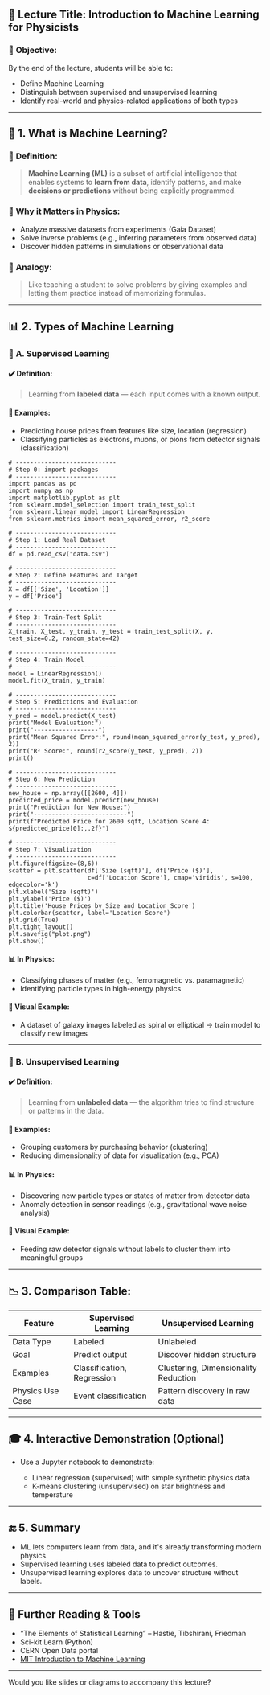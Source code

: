 ## 📘 **Lecture Title: Introduction to Machine Learning for Physicists**

### 🎯 **Objective:**

By the end of the lecture, students will be able to:

* Define Machine Learning
* Distinguish between supervised and unsupervised learning
* Identify real-world and physics-related applications of both types

---

## 🧠 **1. What is Machine Learning?**

### 🔹 **Definition:**

> **Machine Learning (ML)** is a subset of artificial intelligence that enables systems to **learn from data**, identify patterns, and make **decisions or predictions** without being explicitly programmed.

### 🔹 **Why it Matters in Physics:**

* Analyze massive datasets from experiments (Gaia Dataset)
* Solve inverse problems (e.g., inferring parameters from observed data)
* Discover hidden patterns in simulations or observational data

### 📌 **Analogy:**

> Like teaching a student to solve problems by giving examples and letting them practice instead of memorizing formulas.

---

## 📊 **2. Types of Machine Learning**

### 🧩 **A. Supervised Learning**

#### ✔️ **Definition:**

> Learning from **labeled data** — each input comes with a known output.

#### 📘 **Examples:**

* Predicting house prices from features like size, location (regression)
* Classifying particles as electrons, muons, or pions from detector signals (classification)


```
# ----------------------------
# Step 0: import packages
# ----------------------------
import pandas as pd
import numpy as np
import matplotlib.pyplot as plt
from sklearn.model_selection import train_test_split
from sklearn.linear_model import LinearRegression
from sklearn.metrics import mean_squared_error, r2_score

# ----------------------------
# Step 1: Load Real Dataset
# ----------------------------
df = pd.read_csv("data.csv")

# ----------------------------
# Step 2: Define Features and Target
# ----------------------------
X = df[['Size', 'Location']]
y = df['Price']

# ----------------------------
# Step 3: Train-Test Split
# ----------------------------
X_train, X_test, y_train, y_test = train_test_split(X, y, test_size=0.2, random_state=42)

# ----------------------------
# Step 4: Train Model
# ----------------------------
model = LinearRegression()
model.fit(X_train, y_train)

# ----------------------------
# Step 5: Predictions and Evaluation
# ----------------------------
y_pred = model.predict(X_test)
print("Model Evaluation:")
print("------------------")
print("Mean Squared Error:", round(mean_squared_error(y_test, y_pred), 2))
print("R² Score:", round(r2_score(y_test, y_pred), 2))
print()

# ----------------------------
# Step 6: New Prediction
# ----------------------------
new_house = np.array([[2600, 4]])
predicted_price = model.predict(new_house)
print("Prediction for New House:")
print("--------------------------")
print(f"Predicted Price for 2600 sqft, Location Score 4: ${predicted_price[0]:,.2f}")

# ----------------------------
# Step 7: Visualization
# ----------------------------
plt.figure(figsize=(8,6))
scatter = plt.scatter(df['Size (sqft)'], df['Price ($)'],
                      c=df['Location Score'], cmap='viridis', s=100, edgecolor='k')
plt.xlabel('Size (sqft)')
plt.ylabel('Price ($)')
plt.title('House Prices by Size and Location Score')
plt.colorbar(scatter, label='Location Score')
plt.grid(True)
plt.tight_layout()
plt.savefig("plot.png")
plt.show()

```




#### 📊 **In Physics:**

* Classifying phases of matter (e.g., ferromagnetic vs. paramagnetic)
* Identifying particle types in high-energy physics

#### 🧪 **Visual Example:**

* A dataset of galaxy images labeled as spiral or elliptical → train model to classify new images

---

### 🧩 **B. Unsupervised Learning**

#### ✔️ **Definition:**

> Learning from **unlabeled data** — the algorithm tries to find structure or patterns in the data.

#### 📘 **Examples:**

* Grouping customers by purchasing behavior (clustering)
* Reducing dimensionality of data for visualization (e.g., PCA)

#### 📊 **In Physics:**

* Discovering new particle types or states of matter from detector data
* Anomaly detection in sensor readings (e.g., gravitational wave noise analysis)

#### 🧪 **Visual Example:**

* Feeding raw detector signals without labels to cluster them into meaningful groups

---

## 📉 **3. Comparison Table:**

| Feature          | Supervised Learning        | Unsupervised Learning                |
| ---------------- | -------------------------- | ------------------------------------ |
| Data Type        | Labeled                    | Unlabeled                            |
| Goal             | Predict output             | Discover hidden structure            |
| Examples         | Classification, Regression | Clustering, Dimensionality Reduction |
| Physics Use Case | Event classification       | Pattern discovery in raw data        |

---

## 🎓 **4. Interactive Demonstration (Optional)**

* Use a Jupyter notebook to demonstrate:

  * Linear regression (supervised) with simple synthetic physics data
  * K-means clustering (unsupervised) on star brightness and temperature

---

## 🔚 **5. Summary**

* ML lets computers learn from data, and it's already transforming modern physics.
* Supervised learning uses labeled data to predict outcomes.
* Unsupervised learning explores data to uncover structure without labels.

---

## 🧩 **Further Reading & Tools**

* “The Elements of Statistical Learning” – Hastie, Tibshirani, Friedman
* Sci-kit Learn (Python)
* CERN Open Data portal
* [MIT Introduction to Machine Learning](https://ocw.mit.edu/courses/electrical-engineering-and-computer-science/6-036-introduction-to-machine-learning-fall-2020/)

---

Would you like slides or diagrams to accompany this lecture?
